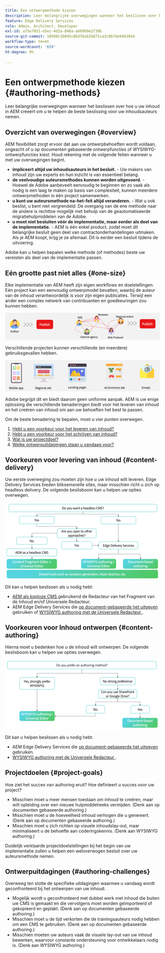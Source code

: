 ```yaml
---
title: Een ontwerpmethode kiezen
description: Leer belangrijke overwegingen wanneer het beslissen over hoe u uw inhoud in AEM creeert om u te helpen de beste beslissing voor uw inhoudsauteurs nemen.
feature: Edge Delivery Services
role: Admin, Architect, Developer
exl-id: a75e7051-e5ec-4d2a-848a-a66989e2f30b
source-git-commit: 10580c1b045c86d76ab2b871ca3c0b7de6683044
workflow-type: tm+mt
source-wordcount: '659'
ht-degree: 0%

---
```


# Een ontwerpmethode kiezen {#authoring-methods}

Leer belangrijke overwegingen wanneer het beslissen over hoe u uw inhoud in AEM creeert om u te helpen de beste beslissing voor uw inhoudsauteurs nemen.

## Overzicht van overwegingen {#overview}

AEM flexibiliteit zorgt ervoor dat aan uw ontwerpbehoeften wordt voldaan, ongeacht of u op documenten gebaseerde ontwerpfuncties of WYSIWYG-ontwerpfuncties kiest. Houd rekening met de volgende feiten wanneer u met uw overwegingen begint.

* **impliceert altijd uw inhoudsauteurs in het besluit.** - Uw makers van inhoud zijn uw experts en hun inzicht is van essentieel belang.
* **de veelvoudige auteursmethodes kunnen worden uitgevoerd.** - Hoewel de Adobe aanbeveelt eenvoudig te beginnen en zo vaak als nodig is een laag te maken op basis van complexiteit, kunnen meerdere ontwerpmethoden in één project samenwerken.
* **u kunt uw auteursmethode na-het-feit altijd veranderen.** - Wat u ook beslist, u bent niet vergrendeld. De overgang van de ene methode naar de andere is rechttoe mogelijk met behulp van de geautomatiseerde migratiehulpmiddelen van de Adobe.
* **u moet niet besluiten vóór de implementatie, maar eerder als deel van de implementatie.** - AEM is één enkel product, zodat moet dit belangrijke besluit geen deel van contractonderhandelingen uitmaken. Als je AEM koopt, krijg je ze allemaal. Dit is eerder een besluit tijdens de uitvoering.

Adobe kan u helpen bepalen welke methode (of methodes) beste uw vereisten als deel van de implementatie passen.

## Eén grootte past niet alles {#one-size}

Elke implementatie van AEM heeft zijn eigen workflows en doelstellingen. Eén project kan een eenvoudig ontwerpmodel bevatten, waarbij de auteur van de inhoud verantwoordelijk is voor zijn eigen publicaties. Terwijl een ander een complex netwerk van contribuanten en goedkeuringen zou kunnen hebben.

![ Verschillende auteurswerkschema&#39;s ](assets/authoring-workflows.png)

Verschillende projecten kunnen verschillende (en meerdere) gebruiksgevallen hebben.

![ Gevallen van het Gebruik ](assets/use-cases.png)

Adobe begrijpt dit en biedt daarom geen uniforme aanpak. AEM is uw enige oplossing die verschillende benaderingen biedt voor het leveren van inhoud en het creëren van inhoud om aan uw behoeften het best te passen.

Om de beste benadering te bepalen, moet u vier punten overwegen.

1. [Hebt u een voorkeur voor het leveren van inhoud?](#content-delivery)
1. [Hebt u een voorkeur voor het schrijven van inhoud?](#content-authoring)
1. [Wat is uw projectdoel?](#project-goals)
1. [Welke ontwerpuitdagingen staan u vandaag voor?](#authoring-challenges)

## Voorkeuren voor levering van inhoud {#content-delivery}

Uw eerste overweging zou moeten zijn hoe u uw inhoud wilt leveren. Edge Delivery Services bieden bliksemsnelle sites, maar misschien richt u zich op headless delivery. De volgende beslisboom kan u helpen uw opties overwegen.

![ de beslissingsboom van de levering van de inhoud ](assets/content-delivery-decision-tree.png)

Dit kan u helpen beslissen als u nodig hebt:

* [ AEM als koploze CMS ](/help/headless/introduction.md) gebruikend de Redacteur van het Fragment van de Inhoud en/of Universele Redacteur.
* AEM Edge Delivery Services die [ op document-gebaseerde het uitgeven ](/help/edge/docs/authoring.md) gebruiken of [ WYSIWYG authoring met de Universele Redacteur ](/help/edge/wysiwyg-authoring/authoring.md).

## Voorkeuren voor Inhoud ontwerpen {#content-authoring}

Hierna moet u bedenken hoe u de inhoud wilt ontwerpen. De volgende beslisboom kan u helpen uw opties overwegen.

![ Inhoud creërend beslissingsboom ](assets/content-authoring-decision-tree.png)

Dit kan u helpen beslissen als u nodig hebt:

* AEM Edge Delivery Services die [ op document-gebaseerde het uitgeven ](/help/edge/docs/authoring.md) gebruiken.
* [ WYSIWYG authoring met de Universele Redacteur ](/help/edge/wysiwyg-authoring/authoring.md).

## Projectdoelen {#project-goals}

Hoe ziet het succes van authoring eruit? Hoe definieert u succes voor uw project?

* Misschien moet u meer mensen toestaan om inhoud te creëren, maar wilt opleiding over een nieuwe hulpmiddelreeks vermijden. (Denk aan op documenten gebaseerde authoring.)
* Misschien moet u de hoeveelheid inhoud verhogen die u genereert. (Denk aan op documenten gebaseerde authoring.)
* Misschien moet u zich richten op visuele inhoudslay-out, maar minimaliseert u de behoefte aan coderingskennis. (Denk aan WYSIWYG authoring.)

Duidelijk verklaarde projectdoelstellingen bij het begin van uw implementatie zullen u helpen een weloverwogen besluit over uw auteursmethode nemen.

## Ontwerpuitdagingen {#authoring-challenges}

Overweeg ten slotte de specifieke uitdagingen waarmee u vandaag wordt geconfronteerd bij het ontwerpen van uw inhoud.

* Mogelijk wordt u geconfronteerd met dubbel werk met inhoud die buiten uw CMS is gemaakt en die vervolgens moet worden geïmporteerd of gekopieerd en geplakt. (Denk aan op documenten gebaseerde authoring.)
* Misschien moet u de tijd verkorten die de trainingsauteurs nodig hebben om een CMS te gebruiken. (Denk aan op documenten gebaseerde authoring.)
* Misschien moeten uw auteurs vaak de visuele lay-out van uw inhoud bewerken, waarvoor constante ondersteuning voor ontwikkelaars nodig is. (Denk aan WYSIWYG authoring.)

